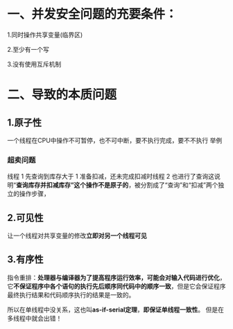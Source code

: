 # 一、并发安全问题的充要条件：
1.同时操作共享变量(临界区)

2.至少有一个写

3.没有使用互斥机制


# 二、导致的本质问题

## 1.原子性

 一个线程在CPU中操作不可暂停，也不可中断，要不执行完成，要不不执行
 举例
  ### 超卖问题
   线程 1 先查询到库存大于 1 准备扣减，还未完成扣减时线程 2 也进行了查询这说明“**查询库存并扣减库存”这个操作不是原子的**，被分割成了“查询”和“扣减”两个独立的操作步骤，

## 2.可见性

 让一个线程对共享变量的修改**立即对另一个线程可见**

## 3.有序性

 指令重排：**处理器与编译器为了提高程序运行效率，可能会对输入代码进行优化**，它**不保证程序中各个语句的执行先后顺序同代码中的顺序一致**，但是它会保证程序最终执行结果和代码顺序执行的结果是一致的。

 所以在单线程中没关系，这也叫**as-if-serial定理**，**即保证单线程一致性**。
 但是在多线程中就会出错！